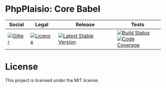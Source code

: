 # PhpPlaisio: Core Babel

<table>
<thead>
<tr>
<th>Social</th>
<th>Legal</th>
<th>Release</th>
<th>Tests</th>
</tr>
</thead>
<tbody>
<tr>
<td>
<a href="https://gitter.im/PhpPlaisio/PhpPlaisio"><img src="https://badges.gitter.im/PhpPlaisio/PhpPlaisio.svg" alt="Gitter"/></a>
</td>
<td>
<a href="https://packagist.org/packages/plaisio/babel-core"><img src="https://poser.pugx.org/plaisio/babel-core/license" alt="License"/></a>
</td>
<td>
<a href="https://packagist.org/packages/plaisio/babel-core"><img src="https://poser.pugx.org/plaisio/babel-core/v/stable" alt="Latest Stable Version"/></a>
</td>
<td>
<a href="https://github.com/PhpPlaisio/babel-core/actions/workflows/unit.yml"><img src="https://github.com/PhpPlaisio/babel-core/actions/workflows/unit.yml/badge.svg" alt="Build Status"/></a><br/>
<a href="https://scrutinizer-ci.com/g/PhpPlaisio/babel-core/?branch=master"><img src="https://scrutinizer-ci.com/g/PhpPlaisio/babel-core/badges/coverage.png?b=master" alt="Code Coverage"/></a>
</td>
</tr>
</tbody>
</table>

# License

This project is licensed under the MIT license.

